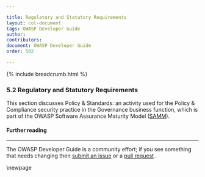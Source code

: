 ```yaml
---

title: Regulatory and Statutory Requirements
layout: col-document
tags: OWASP Developer Guide
author:
contributors:
document: OWASP Developer Guide
order: 502

---
```


{% include breadcrumb.html %}

### 5.2 Regulatory and Statutory Requirements

This section discusses Policy & Standards: an activity used for the Policy & Compliance security practice
in the Governance business function, which is part of the OWASP Software Assurance Maturity Model ([SAMM][samm]).

#### Further reading

----
The OWASP Developer Guide is a community effort; if you see something that needs changing
then [submit an issue][issue] or a [pull request][pr] .

[issue]: https://github.com/OWASP/www-project-developer-guide/issues/new?labels=enhancement&template=request.md&title=Update:%2005-security-requirements/02-regulatory-statutory-requirements
[pr]: https://github.com/OWASP/www-project-developer-guide/pulls
[samm]: https://owaspsamm.org/about/

\newpage
